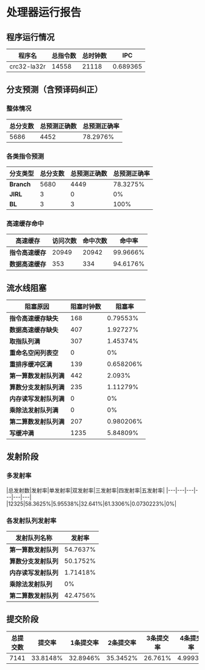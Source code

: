 # 处理器运行报告
## 程序运行情况
|程序名|总指令数|总时钟数|IPC|
|---|---|---|---|
|crc32-la32r|14558|21118|0.689365|

## 分支预测（含预译码纠正）
### 整体情况
|总分支数|总预测正确数|总预测正确率|
|---|---|---|
|5686|4452|78.2976%|

### 各类指令预测
|分支类型|总分支数|总预测正确数|总预测正确率|
|---|---|---|---|
|**Branch**| 5680 | 4449 | 78.3275%|
|**JIRL**| 3 | 0 | 0%|
|**BL**| 3 | 3 | 100%|

### 高速缓存命中
|高速缓存|访问次数|命中次数|命中率|
|---|---|---|---|
|**指令高速缓存**| 20949 | 20942 | 99.9666%|
|**数据高速缓存**| 353 | 334 | 94.6176%|
## 流水线阻塞
|阻塞原因|阻塞时钟数|阻塞率|
|---|---|---|
|**指令高速缓存缺失**| 168 | 0.79553%|
|**数据高速缓存缺失**| 407 | 1.92727%|
|**取指队列满**| 307 | 1.45374%|
|**重命名空闲列表空**|0 | 0%|
|**重排序缓冲区满**|139 | 0.658206%|
|**第一算数发射队列满**|442 | 2.093%|
|**算数分支发射队列满**|235 | 1.11279%|
|**内存读写发射队列满**|0 | 0%|
|**乘除法发射队列满**|0 | 0%|
|**第二算数发射队列满**|207 | 0.980206%|
|**写缓冲满**|1235 | 5.84809%|

## 发射阶段
### 多发射率
|总发射数|发射率|单发射率|双发射率|三发射率|四发射率|五发射率|
|---|---|---|---|---|---|
|12325|58.3625%|5.95538%|32.641%|61.3306%|0.0730223%|0%|

### 各发射队列发射率
|发射队列名称|发射率|
|---|---|
|**第一算数发射队列**|54.7637%|
|**算数分支发射队列**|50.1752%|
|**内存读写发射队列**|1.71418%|
|**乘除法发射队列**|0%|
|**第二算数发射队列**|42.4756%|

## 提交阶段
|总提交数|提交率|1条提交率|2条提交率|3条提交率|4条提交率|
|---|---|---|---|---|---|
|7141|33.8148%|32.8946%|35.3452%|26.761%|4.9993%|
